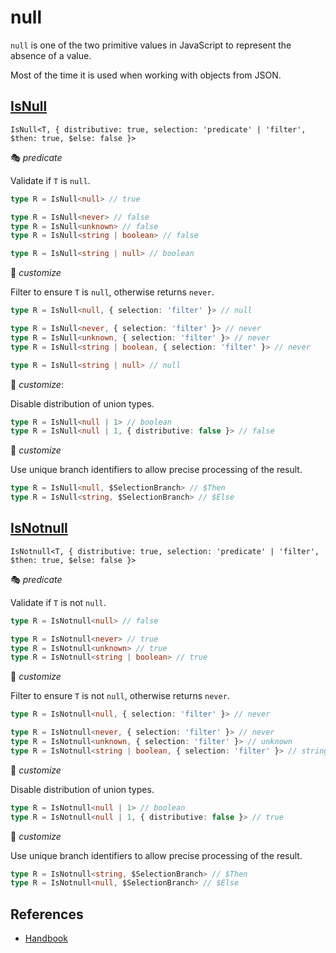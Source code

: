 # null

`null` is one of the two primitive values in JavaScript to represent the absence of a value.

Most of the time it is used when working with objects from JSON.

## [IsNull](./is_null.ts)

`IsNull<T, { distributive: true, selection: 'predicate' | 'filter', $then: true, $else: false }>`

🎭 *predicate*

Validate if `T` is `null`.

```ts
type R = IsNull<null> // true

type R = IsNull<never> // false
type R = IsNull<unknown> // false
type R = IsNull<string | boolean> // false

type R = IsNull<string | null> // boolean
```

🔢 *customize*

Filter to ensure `T` is `null`, otherwise returns `never`.

```ts
type R = IsNull<null, { selection: 'filter' }> // null

type R = IsNull<never, { selection: 'filter' }> // never
type R = IsNull<unknown, { selection: 'filter' }> // never
type R = IsNull<string | boolean, { selection: 'filter' }> // never

type R = IsNull<string | null> // null
```

🔢 *customize*:

Disable distribution of union types.

```ts
type R = IsNull<null | 1> // boolean
type R = IsNull<null | 1, { distributive: false }> // false
```

🔢 *customize*

Use unique branch identifiers to allow precise processing of the result.

```ts
type R = IsNull<null, $SelectionBranch> // $Then
type R = IsNull<string, $SelectionBranch> // $Else
```

## [IsNotnull](./is_not_null.ts)

`IsNotnull<T, { distributive: true, selection: 'predicate' | 'filter', $then: true, $else: false }>`

🎭 *predicate*

Validate if `T` is not `null`.

```ts
type R = IsNotnull<null> // false

type R = IsNotnull<never> // true
type R = IsNotnull<unknown> // true
type R = IsNotnull<string | boolean> // true
```

🔢 *customize*

Filter to ensure `T` is not `null`, otherwise returns `never`.

```ts
type R = IsNotnull<null, { selection: 'filter' }> // never

type R = IsNotnull<never, { selection: 'filter' }> // never
type R = IsNotnull<unknown, { selection: 'filter' }> // unknown
type R = IsNotnull<string | boolean, { selection: 'filter' }> // string | boolean
```

🔢 *customize*

Disable distribution of union types.

```ts
type R = IsNotnull<null | 1> // boolean
type R = IsNotnull<null | 1, { distributive: false }> // true
```

🔢 *customize*

Use unique branch identifiers to allow precise processing of the result.

```ts
type R = IsNotnull<string, $SelectionBranch> // $Then
type R = IsNotnull<null, $SelectionBranch> // $Else
```

## References

- [Handbook]

[handbook]: https://www.typescriptlang.org/docs/handbook/2/everyday-types.html#null-and-null
